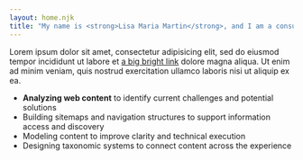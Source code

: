 ```yaml
---
layout: home.njk
title: "My name is <strong>Lisa Maria Martin</strong>, and I am a consultant specializing in information architecture, content strategy, and user experience design."
---
```


Lorem ipsum dolor sit amet, consectetur adipisicing elit, sed do eiusmod
tempor incididunt ut labore et [a big bright link](#) dolore magna aliqua. Ut enim ad minim veniam,
quis nostrud exercitation ullamco laboris nisi ut aliquip ex ea.

* **Analyzing web content** to identify current challenges and potential solutions
* Building sitemaps and navigation structures to support information access and discovery
* Modeling content to improve clarity and technical execution
* Designing taxonomic systems to connect content across the experience
